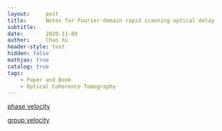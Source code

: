 ```yaml
---
layout:     post
title:      Notes for Fourier-domain rapid scanning optical delay
subtitle:   
date:       2020-11-09
author:     Chao Xu
header-style: text
hidden: false
mathjax: true 
catalog: true
tags:
    - Paper and Book
    - Optical Coherence Tomography
---
```


[phase velocity](https://en.wikipedia.org/wiki/Phase_velocity)

[group velocity](https://en.wikipedia.org/wiki/Group_velocity)
